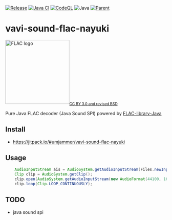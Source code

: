 [![Release](https://jitpack.io/v/umjammer/vavi-sound-flac-nayuki.svg)](https://jitpack.io/#umjammer/vavi-sound-flac-nayuki)
[![Java CI](https://github.com/umjammer/vavi-sound-flac-nayuki/actions/workflows/maven.yml/badge.svg)](https://github.com/umjammer/vavi-sound-flac-nayuki/actions/workflows/maven.yml)
[![CodeQL](https://github.com/umjammer/vavi-sound-flac-nayuki/actions/workflows/codeql.yml/badge.svg)](https://github.com/umjammer/vavi-sound-flac-nayuki/actions/workflows/codeql.yml)
![Java](https://img.shields.io/badge/Java-17-b07219)
[![Parent](https://img.shields.io/badge/Parent-vavi--sound--sandbox-pink)](https://github.com/umjammer/vavi-sound-sandbox)

# vavi-sound-flac-nayuki

<img src="https://github.com/umjammer/vavi-image-avif/assets/493908/b3c1389e-e50e-402b-921c-1264f8adb117" width="200" alt="FLAC logo"/><sub><a href="https://wiki.xiph.org/XiphWiki:Copyrights">CC BY 3.0 and revised BSD</a></sub>

Pure Java FLAC decoder (Java Sound SPI) powered by [FLAC-library-Java](https://github.com/nayuki/FLAC-library-Java)

## Install

 * https://jitpack.io/#umjammer/vavi-sound-flac-nayuki

## Usage

```java
    AudioInputStream ais = AudioSystem.getAudioInputStream(Files.newInputStream(Paths.get(flac)));
    Clip clip = AudioSystem.getClip();
    clip.open(AudioSystem.getAudioInputStream(new AudioFormat(44100, 16, 2, true, false), ais));
    clip.loop(Clip.LOOP_CONTINUOUSLY);
```

## TODO

 * java sound spi
